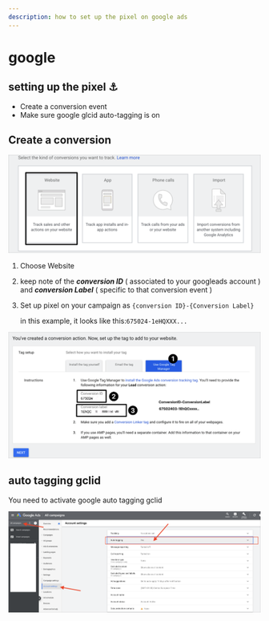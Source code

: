 ```yaml
---
description: how to set up the pixel on google ads
---
```


# google

## setting up the pixel ⚓️

* Create a conversion event
* Make sure google glcid auto-tagging is on

## Create a conversion 

![](../../../.gitbook/assets/cleanshot-2020-09-03-at-10.11.28-2x.png)

1. Choose Website
2. keep note of the _**conversion ID**_ \( associated to your googleads account \) and _**conversion Label**_ \( specific to that conversion event \)
3. Set up pixel on your campaign as `{conversion ID}-{Conversion Label}`

   in this example, it looks like this:`675024-1eHQXXX...`

![](../../../.gitbook/assets/cleanshot-2020-09-03-at-10.05.33-2x.png)



## auto tagging gclid

You need to activate google auto tagging gclid

![](../../../.gitbook/assets/cleanshot-2020-09-03-at-10.10.51-2x.png)



